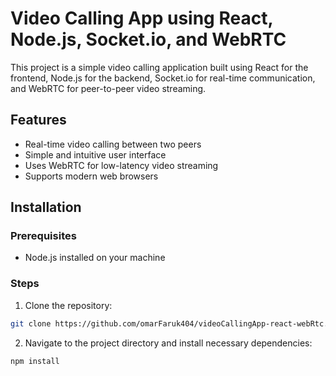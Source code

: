 # Video Calling App using React, Node.js, Socket.io, and WebRTC

This project is a simple video calling application built using React for the frontend, Node.js for the backend, Socket.io for real-time communication, and WebRTC for peer-to-peer video streaming.

## Features

- Real-time video calling between two peers
- Simple and intuitive user interface
- Uses WebRTC for low-latency video streaming
- Supports modern web browsers

## Installation

### Prerequisites

- Node.js installed on your machine

### Steps

1. Clone the repository:

```bash
git clone https://github.com/omarFaruk404/videoCallingApp-react-webRtc.git
```
2. Navigate to the project directory and install necessary dependencies:
```bash
npm install
